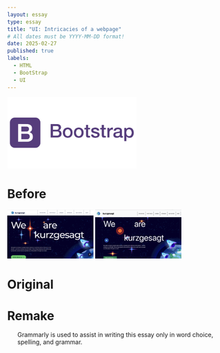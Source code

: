 ```yaml
---
layout: essay
type: essay
title: "UI: Intricacies of a webpage"
# All dates must be YYYY-MM-DD format!
date: 2025-02-27
published: true
labels:
  - HTML
  - BootStrap
  - UI
---
```


<img width="300px" class="rounded float-start pe-4" src="../img/UI-reflect/bootstrap-logo.png">

# Before

<div class="d-flex">
<img width="200px" class="rounded" src="../img/UI-reflect/kurzgesagt-home-port.png">
<img width="200px" class="rounded" src="../img/UI-reflect/my-kurzgesagt-home-port.png">
  <h1>Original</h1>
  <h1>Remake</h1>
</div>




<ul>Grammarly is used to assist in writing this essay only in word choice, spelling, and grammar.</ul>
